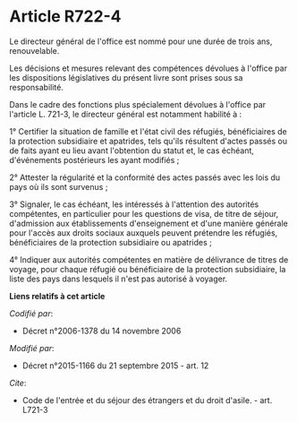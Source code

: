 # Article R722-4

Le directeur général de l'office est nommé pour une durée de trois ans, renouvelable. 

Les décisions et mesures relevant des compétences dévolues à l'office par les dispositions législatives du présent livre sont
prises sous sa responsabilité. 

Dans le cadre des fonctions plus spécialement dévolues à l'office par l'article L. 721-3, le directeur général est notamment
habilité à : 

1° Certifier la situation de famille et l'état civil des réfugiés, bénéficiaires de la protection subsidiaire et apatrides,
tels qu'ils résultent d'actes passés ou de faits ayant eu lieu avant l'obtention du statut et, le cas échéant, d'événements
postérieurs les ayant modifiés ; 

2° Attester la régularité et la conformité des actes passés avec les lois du pays où ils sont survenus ; 

3° Signaler, le cas échéant, les intéressés à l'attention des autorités compétentes, en particulier pour les questions de
visa, de titre de séjour, d'admission aux établissements d'enseignement et d'une manière générale pour l'accès aux droits
sociaux auxquels peuvent prétendre les réfugiés, bénéficiaires de la protection subsidiaire ou apatrides ; 

4° Indiquer aux autorités compétentes en matière de délivrance de titres de voyage, pour chaque réfugié ou bénéficiaire de la
protection subsidiaire, la liste des pays dans lesquels il n'est pas autorisé à voyager.

**Liens relatifs à cet article**

_Codifié par_:

  - Décret n°2006-1378 du 14 novembre 2006

_Modifié par_:

  - Décret n°2015-1166 du 21 septembre 2015 - art. 12

_Cite_:

  - Code de l'entrée et du séjour des étrangers et du droit d'asile. - art. L721-3
